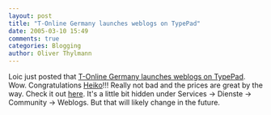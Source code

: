 ```yaml
---
layout: post
title: "T-Online Germany launches weblogs on TypePad"
date: 2005-03-10 15:49
comments: true
categories: Blogging
author: Oliver Thylmann
---
```



Loic just posted that [T-Online Germany launches weblogs on TypePad](http://www.loiclemeur.com/english/2005/03/tonline_germany.html). Wow. Congratulations [Heiko](http://www.hebig.com/)!!! Really not bad and the prices are great by the way. Check it out [here](http://service.t-online.de/c/33/96/95/3396954.html). It's a little bit hidden under Services -&gt; Dienste -&gt; Community -&gt; Weblogs. But that will likely change in the future.

